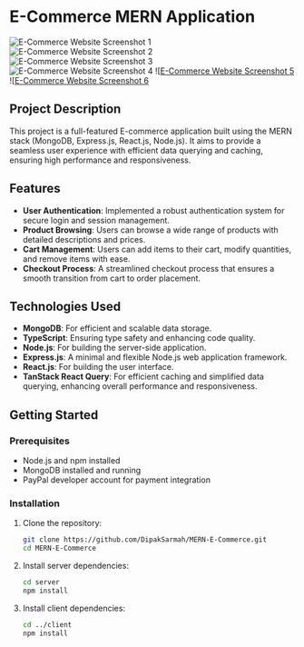 # E-Commerce MERN Application


![E-Commerce Website Screenshot 1](https://github.com/DipakSarmah/MERN-E-Commerce/assets/92313801/4929b26f-6d8f-4121-a63a-6159b17847b6)
![E-Commerce Website Screenshot 2](https://github.com/DipakSarmah/MERN-E-Commerce/assets/92313801/0f2ad097-04dc-4489-9e78-52b80fc05e08)
![E-Commerce Website Screenshot 3](https://github.com/DipakSarmah/MERN-E-Commerce/assets/92313801/1e1a0762-fc49-41eb-ab8a-27504d8514be)
![E-Commerce Website Screenshot 4](https://github.com/DipakSarmah/MERN-E-Commerce/assets/92313801/ac21ac9e-baff-4c18-8522-9b7cf0dc1d95)
![[E-Commerce Website Screenshot 5](https://github.com/DipakSarmah/MERN-E-Commerce/assets/92313801/6c834026-002d-414e-98cd-0f90643650d4)
![[E-Commerce Website Screenshot 6](https://github.com/DipakSarmah/MERN-E-Commerce/assets/92313801/377824e6-3240-4f96-adf4-5ab7482fb723)

## Project Description

This project is a full-featured E-commerce application built using the MERN stack (MongoDB, Express.js, React.js, Node.js). It aims to provide a seamless user experience with efficient data querying and caching, ensuring high performance and responsiveness.

## Features

- **User Authentication**: Implemented a robust authentication system for secure login and session management.
- **Product Browsing**: Users can browse a wide range of products with detailed descriptions and prices.
- **Cart Management**: Users can add items to their cart, modify quantities, and remove items with ease.
- **Checkout Process**: A streamlined checkout process that ensures a smooth transition from cart to order placement.

## Technologies Used

- **MongoDB**: For efficient and scalable data storage.
- **TypeScript**: Ensuring type safety and enhancing code quality.
- **Node.js**: For building the server-side application.
- **Express.js**: A minimal and flexible Node.js web application framework.
- **React.js**: For building the user interface.
- **TanStack React Query**: For efficient caching and simplified data querying, enhancing overall performance and responsiveness.

## Getting Started

### Prerequisites

- Node.js and npm installed
- MongoDB installed and running
- PayPal developer account for payment integration

### Installation

1. Clone the repository:

    ```bash
    git clone https://github.com/DipakSarmah/MERN-E-Commerce.git
    cd MERN-E-Commerce
    ```

2. Install server dependencies:

    ```bash
    cd server
    npm install
    ```

3. Install client dependencies:

    ```bash
    cd ../client
    npm install
    ```




